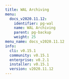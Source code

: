 ```yaml
---
title: WAL Archiving
menu:
  docs_v2020.11.12:
    identifier: pg-wal
    name: WAL Archiving
    parent: pg-backup
    weight: 25
menu_name: docs_v2020.11.12
info:
  cli: v0.15.1
  community: v0.15.1
  enterprise: v0.2.1
  installer: v0.15.1
  version: v2020.11.12
---
```


